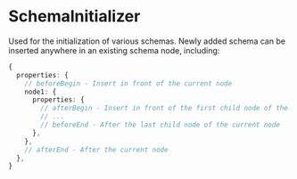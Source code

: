 # SchemaInitializer

Used for the initialization of various schemas. Newly added schema can be inserted anywhere in an existing schema node, including:

```ts
{
  properties: {
    // beforeBegin - Insert in front of the current node
    node1: {
      properties: {
        // afterBegin - Insert in front of the first child node of the current node
        // ...
        // beforeEnd - After the last child node of the current node
      },
    },
    // afterEnd - After the current node
  },
}
```
